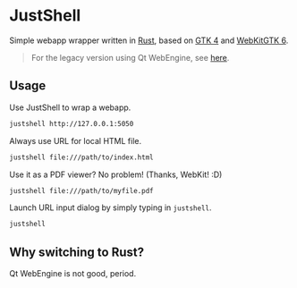 # JustShell

Simple webapp wrapper written in [Rust](https://rust-lang.org), based on [GTK 4](https://gtk.org/) and [WebKitGTK 6](https://webkitgtk.org/).

> For the legacy version using Qt WebEngine, see [here](https://github.com/chardoncs/justshell/tree/v0.2).

## Usage

Use JustShell to wrap a webapp.

```bash
justshell http://127.0.0.1:5050
```

Always use URL for local HTML file.

```bash
justshell file:///path/to/index.html
```

Use it as a PDF viewer? No problem! (Thanks, WebKit! :D)

```bash
justshell file:///path/to/myfile.pdf
```

Launch URL input dialog by simply typing in `justshell`.

```bash
justshell
```

## Why switching to Rust?

Qt WebEngine is not good, period.
